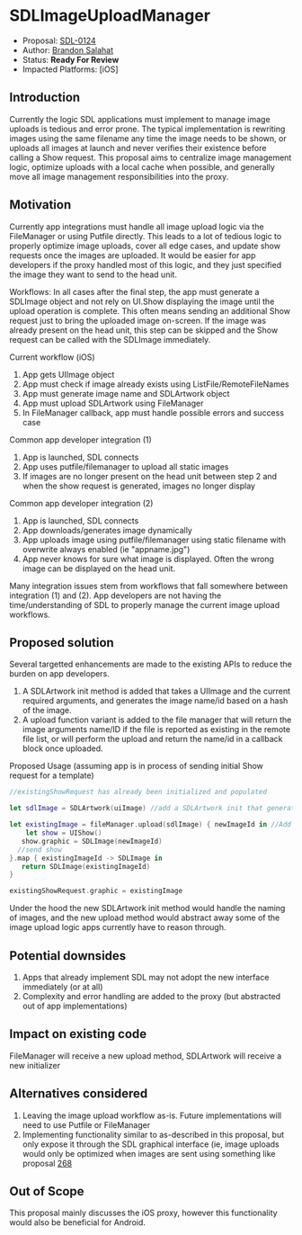 # SDLImageUploadManager

* Proposal: [SDL-0124](0124-SDLImageUploadManager.md)
* Author: [Brandon Salahat](https://www.github.com/Toyota-BSalahat)
* Status: **Ready For Review**
* Impacted Platforms: [iOS]

## Introduction
Currently the logic SDL applications must implement to manage image uploads is tedious and error prone. The typical implementation is rewriting images using the same filename any time the image needs to be shown, or uploads all images at launch and never verifies their existence before calling a Show request. This proposal aims to centralize image management logic, optimize uploads with a local cache when possible, and generally move all image management responsibilities into the proxy.

## Motivation

Currently app integrations must handle all image upload logic via the FileManager or using Putfile directly. This leads to a lot of tedious logic to properly optimize image uploads, cover all edge cases, and update show requests once the images are uploaded. It would be easier for app developers if the proxy handled most of this logic, and they just specified the image they want to send to the head unit.

Workflows:
In all cases after the final step, the app must generate a SDLImage object and not rely on UI.Show displaying the image until the upload operation is complete. This often means sending an additional Show request just to bring the uploaded image on-screen. If the image was already present on the head unit, this step can be skipped and the Show request can be called with the SDLImage immediately.

Current workflow (iOS)
1. App gets UIImage object
2. App must check if image already exists using ListFile/RemoteFileNames
3. App must generate image name and SDLArtwork object
4. App must upload SDLArtwork using FileManager
5. In FileManager callback, app must handle possible errors and success case

Common app developer integration (1)
1. App is launched, SDL connects
2. App uses putfile/filemanager to upload all static images
3. If images are no longer present on the head unit between step 2 and when the show request is generated, images no longer display

Common app developer integration (2)
1. App is launched, SDL connects
2. App downloads/generates image dynamically
3. App uploads image using putfile/filemanager using static filename with overwrite always enabled (ie "appname.jpg")
4. App never knows for sure what image is displayed. Often the wrong image can be displayed on the head unit.

Many integration issues stem from workflows that fall somewhere between integration (1) and (2). App developers are not having the time/understanding of SDL to properly manage the current image upload workflows.

## Proposed solution

Several targetted enhancements are made to the existing APIs to reduce the burden on app developers.

1. A SDLArtwork init method is added that takes a UIImage and the current required arguments, and generates the image name/id based on a hash of the image.
2. A upload function variant is added to the file manager that will return the image arguments name/ID if the file is reported as existing in the remote file list, or will perform the upload and return the name/id in a callback block once uploaded.

Proposed Usage (assuming app is in process of sending initial Show request for a template)

````swift
//existingShowRequest has already been initialized and populated

let sdlImage = SDLArtwork(uiImage) //add a SDLArtwork init that generates the ID from a hash of the image. This could have default arguments for persistence and image type, or could remain verbose as it is currently

let existingImage = fileManager.upload(sdlImage) { newImageId in //Add a upload variant that will return the generated ID if the file is reported as existing in the remote file list, or performs the upload and returns the id in a callback block once uploaded. 
    let show = UIShow()
   show.graphic = SDLImage(newImageId)
  //send show
}.map { existingImageId -> SDLImage in
   return SDLImage(existingImageId)
}

existingShowRequest.graphic = existingImage
````

Under the hood the new SDLArtwork init method would handle the naming of images, and the new upload method would abstract away some of the image upload logic apps currently have to reason through.

## Potential downsides

1. Apps that already implement SDL may not adopt the new interface immediately (or at all)
2. Complexity and error handling are added to the proxy (but abstracted out of app implementations)

## Impact on existing code

FileManager will receive a new upload method, SDLArtwork will receive a new initializer

## Alternatives considered

1. Leaving the image upload workflow as-is. Future implementations will need to use Putfile or FileManager
2. Implementing functionality similar to as-described in this proposal, but only expose it through the SDL graphical interface (ie, image uploads would only be optimized when images are sent using something like proposal [268](https://github.com/smartdevicelink/sdl_evolution/pull/268)


## Out of Scope
This proposal mainly discusses the iOS proxy, however this functionality would also be beneficial for Android.
